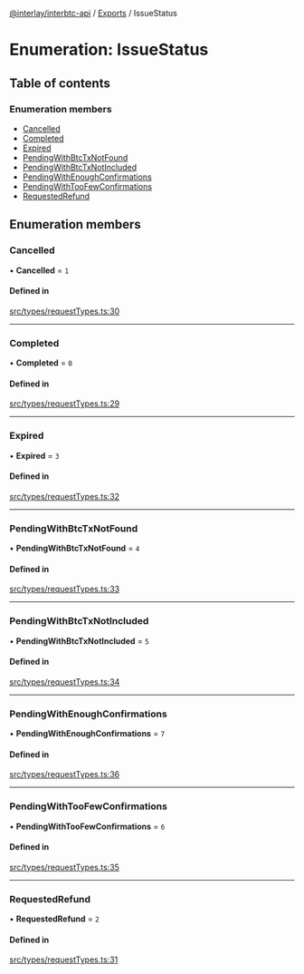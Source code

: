 [@interlay/interbtc-api](/README.md) / [Exports](/modules.md) / IssueStatus

# Enumeration: IssueStatus

## Table of contents

### Enumeration members

- [Cancelled](/enums/IssueStatus.md#cancelled)
- [Completed](/enums/IssueStatus.md#completed)
- [Expired](/enums/IssueStatus.md#expired)
- [PendingWithBtcTxNotFound](/enums/IssueStatus.md#pendingwithbtctxnotfound)
- [PendingWithBtcTxNotIncluded](/enums/IssueStatus.md#pendingwithbtctxnotincluded)
- [PendingWithEnoughConfirmations](/enums/IssueStatus.md#pendingwithenoughconfirmations)
- [PendingWithTooFewConfirmations](/enums/IssueStatus.md#pendingwithtoofewconfirmations)
- [RequestedRefund](/enums/IssueStatus.md#requestedrefund)

## Enumeration members

### <a id="cancelled" name="cancelled"></a> Cancelled

• **Cancelled** = `1`

#### Defined in

[src/types/requestTypes.ts:30](https://github.com/interlay/interbtc-api/blob/cc6b72b/src/types/requestTypes.ts#L30)

___

### <a id="completed" name="completed"></a> Completed

• **Completed** = `0`

#### Defined in

[src/types/requestTypes.ts:29](https://github.com/interlay/interbtc-api/blob/cc6b72b/src/types/requestTypes.ts#L29)

___

### <a id="expired" name="expired"></a> Expired

• **Expired** = `3`

#### Defined in

[src/types/requestTypes.ts:32](https://github.com/interlay/interbtc-api/blob/cc6b72b/src/types/requestTypes.ts#L32)

___

### <a id="pendingwithbtctxnotfound" name="pendingwithbtctxnotfound"></a> PendingWithBtcTxNotFound

• **PendingWithBtcTxNotFound** = `4`

#### Defined in

[src/types/requestTypes.ts:33](https://github.com/interlay/interbtc-api/blob/cc6b72b/src/types/requestTypes.ts#L33)

___

### <a id="pendingwithbtctxnotincluded" name="pendingwithbtctxnotincluded"></a> PendingWithBtcTxNotIncluded

• **PendingWithBtcTxNotIncluded** = `5`

#### Defined in

[src/types/requestTypes.ts:34](https://github.com/interlay/interbtc-api/blob/cc6b72b/src/types/requestTypes.ts#L34)

___

### <a id="pendingwithenoughconfirmations" name="pendingwithenoughconfirmations"></a> PendingWithEnoughConfirmations

• **PendingWithEnoughConfirmations** = `7`

#### Defined in

[src/types/requestTypes.ts:36](https://github.com/interlay/interbtc-api/blob/cc6b72b/src/types/requestTypes.ts#L36)

___

### <a id="pendingwithtoofewconfirmations" name="pendingwithtoofewconfirmations"></a> PendingWithTooFewConfirmations

• **PendingWithTooFewConfirmations** = `6`

#### Defined in

[src/types/requestTypes.ts:35](https://github.com/interlay/interbtc-api/blob/cc6b72b/src/types/requestTypes.ts#L35)

___

### <a id="requestedrefund" name="requestedrefund"></a> RequestedRefund

• **RequestedRefund** = `2`

#### Defined in

[src/types/requestTypes.ts:31](https://github.com/interlay/interbtc-api/blob/cc6b72b/src/types/requestTypes.ts#L31)
